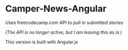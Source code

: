 # Camper-News-Angular
Uses freecodecamp.com API to pull in submitted stories

_(The API is no longer active, but I am leaving this as is.)_

This version is built with Angular.js
